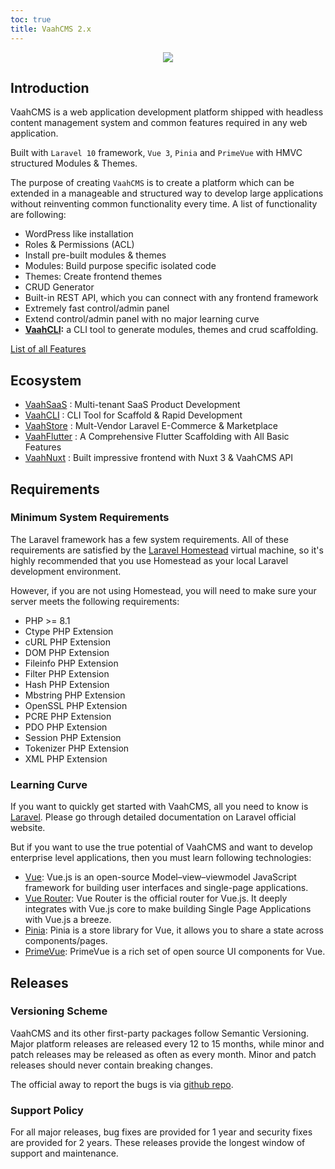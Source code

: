 ```yaml
---
toc: true
title: VaahCMS 2.x
---
```





<p align="center">
<img src="/images/vaahcms-two/banner/banner.png">
</p>


## Introduction
VaahCMS is a web application development platform shipped with headless content management system and common features required in any web application.

Built with `Laravel 10` framework, `Vue 3`, `Pinia` and `PrimeVue` with HMVC structured Modules & Themes.

The purpose of creating `VaahCMS` is to create a platform which can be extended in a manageable and structured way to develop large applications without reinventing common functionality every time. A list of functionality are following:

- WordPress like installation
- Roles & Permissions (ACL)
- Install pre-built modules & themes
- Modules: Build purpose specific isolated code
- Themes: Create frontend themes
- CRUD Generator
- Built-in REST API, which you can connect with any frontend framework
- Extremely fast control/admin panel
- Extend control/admin panel with no major learning curve
- **[VaahCLI](https://vaah.dev/cli):** a CLI tool to generate modules, themes and crud scaffolding.


[List of all Features](https://vaah.dev/cms/features)


## Ecosystem

- [VaahSaaS](https://vaah.dev/saas) : Multi-tenant SaaS Product Development
- [VaahCLI](https://vaah.dev/cli) : CLI Tool for Scaffold & Rapid Development
- [VaahStore](https://vaah.dev/store) : Mult-Vendor Laravel E-Commerce & Marketplace
- [VaahFlutter](https://vaah.dev/flutter) : A Comprehensive Flutter Scaffolding with All Basic Features
- [VaahNuxt](https://vaah.dev/nuxt) : Built impressive frontend with Nuxt 3 & VaahCMS API



## Requirements

### Minimum System Requirements

The Laravel framework has a few system requirements. All of these requirements are satisfied by the [Laravel Homestead](https://vaah.dev/cms/docs/requirements#!) virtual machine, so it's highly recommended that you use Homestead as your local Laravel development environment.

However, if you are not using Homestead, you will need to make sure your server meets the following requirements:

- PHP >= 8.1
- Ctype PHP Extension
- cURL PHP Extension
- DOM PHP Extension
- Fileinfo PHP Extension
- Filter PHP Extension
- Hash PHP Extension
- Mbstring PHP Extension
- OpenSSL PHP Extension
- PCRE PHP Extension
- PDO PHP Extension
- Session PHP Extension
- Tokenizer PHP Extension
- XML PHP Extension



### Learning Curve

If you want to quickly get started with VaahCMS, all you need to know is [Laravel](https://laravel.com/). Please go through detailed documentation on Laravel official website.

But if you want to use the true potential of VaahCMS and want to develop enterprise level applications, then you must learn following technologies:

- [Vue](https://vuejs.org/): Vue.js is an open-source Model–view–viewmodel JavaScript framework for building user interfaces and single-page applications.
- [Vue Router](https://router.vuejs.org/): Vue Router is the official router for Vue.js. It deeply integrates with Vue.js core to make building Single Page Applications with Vue.js a breeze.
- [Pinia](https://pinia.vuejs.org/): Pinia is a store library for Vue, it allows you to share a state across components/pages.
- [PrimeVue](https://primevue.org/): PrimeVue is a rich set of open source UI components for Vue.


## Releases

### Versioning Scheme

VaahCMS and its other first-party packages follow Semantic Versioning. Major platform releases are released every 12 to 15 months, while minor and patch releases may be released as often as every month. Minor and patch releases should never contain breaking changes.

The official away to report the bugs is via [github repo](https://github.com/webreinvent/vaahcms/issues).



### Support Policy

For all major releases, bug fixes are provided for 1 year and security fixes are provided for 2 years. These releases provide the longest window of support and maintenance.

